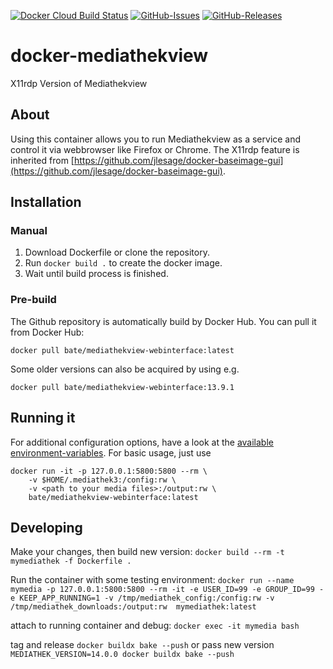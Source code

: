 [![Docker Cloud Build Status](https://img.shields.io/docker/cloud/build/bate/mediathekview-webinterface.svg)](https://hub.docker.com/r/bate/mediathekview-webinterface)
[![GitHub-Issues](https://img.shields.io/github/issues/bate/docker-mediathekview-webinterface)](https://github.com/bate/docker-mediathekview-webinterface/issues)
[![GitHub-Releases](https://img.shields.io/github/tag/bate/docker-mediathekview-webinterface.svg)](https://github.com/bate/docker-mediathekview-webinterface/releases)

# docker-mediathekview
X11rdp Version of Mediathekview
## About
Using this container allows you to run Mediathekview as a service and control it via webbrowser like Firefox or Chrome.
The X11rdp feature is inherited from [https://github.com/jlesage/docker-baseimage-gui](https://github.com/jlesage/docker-baseimage-gui).

## Installation
### Manual

1. Download Dockerfile or clone the repository.
2. Run `docker build .` to create the docker image.
3. Wait until build process is finished.

### Pre-build
The Github repository is automatically build by Docker Hub.
You can pull it from Docker Hub:
```
docker pull bate/mediathekview-webinterface:latest
```
Some older versions can also be acquired by using e.g.
```
docker pull bate/mediathekview-webinterface:13.9.1
```

## Running it
For additional configuration options, have a look at the [available environment-variables](https://github.com/jlesage/docker-baseimage-gui#environment-variables).
For basic usage, just use
```
docker run -it -p 127.0.0.1:5800:5800 --rm \
    -v $HOME/.mediathek3:/config:rw \
    -v <path to your media files>:/output:rw \
    bate/mediathekview-webinterface:latest
```

## Developing
Make your changes, then build new version:
`docker build --rm -t mymediathek -f Dockerfile .`

Run the container with some testing environment:
`docker run --name mymedia -p 127.0.0.1:5800:5800 --rm -it -e USER_ID=99 -e GROUP_ID=99 -e KEEP_APP_RUNNING=1 -v /tmp/mediathek_config:/config:rw -v /tmp/mediathek_downloads:/output:rw  mymediathek:latest`

attach to running container and debug:
`docker exec -it mymedia bash`

tag and release
`docker buildx bake --push`
or pass new version
`MEDIATHEK_VERSION=14.0.0 docker buildx bake --push`


